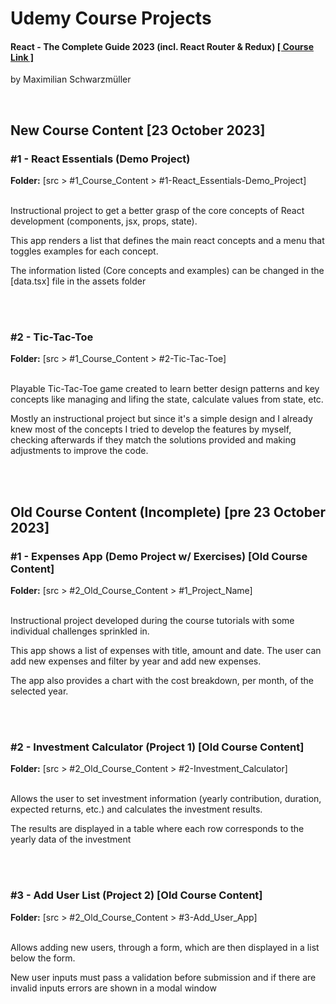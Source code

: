 <h1>Udemy Course Projects</h1> 
<h4>React - The Complete Guide 2023 (incl. React Router & Redux)   <a href="https://www.udemy.com/course/react-the-complete-guide-incl-redux/">[ Course Link ]</a></h4>
<p>by Maximilian Schwarzmüller</p>


<br>
<h2> New Course Content [23 October 2023] </h2>

<h3> #1 - React Essentials (Demo Project) </h3>
<strong>Folder:</strong> [src > #1_Course_Content > #1-React_Essentials-Demo_Project]
<br><br>
<p>Instructional project to get a better grasp of the core concepts of React development (components, jsx, props, state).</p>
<p>This app renders a list that defines the main react concepts and a menu that toggles examples for each concept.</p>
<p>The information listed (Core concepts and examples) can be changed in the [data.tsx] file in the assets folder</p>


<br><br>
<h3> #2 - Tic-Tac-Toe </h3>
<strong>Folder:</strong> [src > #1_Course_Content > #2-Tic-Tac-Toe]
<br><br>
<p>Playable Tic-Tac-Toe game created to learn better design patterns and key concepts like managing and lifing the state, calculate values from state, etc.</p>
<p>Mostly an instructional project but since it's a simple design and I already knew most of the concepts I tried to develop the features by myself, checking afterwards if they match the solutions provided and making adjustments to improve the code.</p>






<br>
<br>
<h2> Old Course Content (Incomplete) [pre 23 October 2023] </h2>

<h3> #1 - Expenses App (Demo Project w/ Exercises) [Old Course Content] </h3>
<strong>Folder:</strong> [src > #2_Old_Course_Content > #1_Project_Name]
<br><br>
<p>Instructional project developed during the course tutorials with some individual challenges sprinkled in.</p>
<p>This app shows a list of expenses with title, amount and date. The user can add new expenses and filter by year and add new expenses.</p>
<p>The app also provides a chart with the cost breakdown, per month, of the selected year.</p>


<br><br>
<h3> #2 - Investment Calculator (Project 1) [Old Course Content] </h3>
<strong>Folder:</strong> [src > #2_Old_Course_Content > #2-Investment_Calculator]
<br><br>
<p>Allows the user to set investment information (yearly contribution, duration, expected returns, etc.) and calculates the investment results.</p>
<p>The results are displayed in a table where each row corresponds to the yearly data of the investment</p>


<br><br>
<h3> #3 - Add User List (Project 2) [Old Course Content] </h3>
<strong>Folder:</strong> [src > #2_Old_Course_Content > #3-Add_User_App]
<br><br>
<p>Allows adding new users, through a form, which are then displayed in a list below the form.</p>
<p>New user inputs must pass a validation before submission and if there are invalid inputs errors are shown in a modal window</p>

